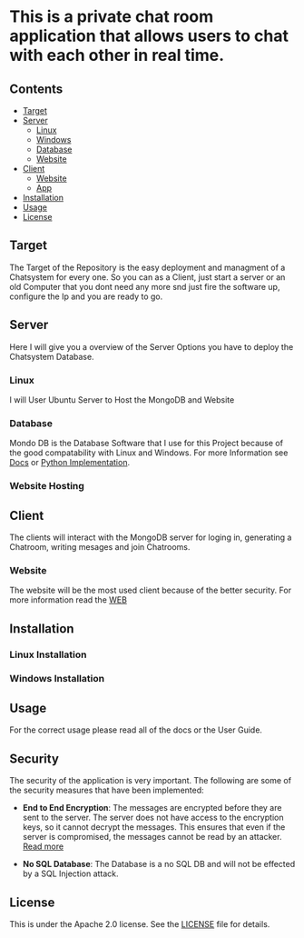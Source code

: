 # This is a private chat room application that allows users to chat with each other in real time.

## Contents

- [Target](#target)
- [Server](#server)
  - [Linux](#linux)
  - [Windows](#windows)
  - [Database](#database)
  - [Website](#website-hosting)
- [Client](#client)
  - [Website](#website)
  - [App](#app)
- [Installation](#installation)
- [Usage](#usage)
- [License](#license)

## Target

The Target of the Repository is the easy deployment and managment of a Chatsystem for every one. So you can as a Client, just start a server or an old Computer that you dont need any more snd just fire the software up, configure the Ip and you are ready to go.

## Server

Here I will give you a overview of the Server Options you have to deploy the Chatsystem Database.

### Linux

I will User Ubuntu Server to Host the MongoDB and Website 


### Database

Mondo DB is the Database Software that I use for this Project because of the good compatability with Linux and Windows.
For more Information see [Docs](docs/Mongodb.md) or [Python Implementation](docs/database_docs.md).

### Website Hosting

## Client

The clients will interact with the MongoDB server for loging in, generating a Chatroom, writing mesages and join Chatrooms.

### Website

The website will be the most used client because of the better security. For more information read the [WEB](docs/web.md)

## Installation

### Linux Installation

### Windows Installation

## Usage

For the correct usage please read all of the docs or the User Guide.

## Security

The security of the application is very important. The following are some of the security measures that have been implemented:

- **End to End Encryption**: The messages are encrypted before they are sent to the server. The server does not have access to the encryption keys, so it cannot decrypt the messages. This ensures that even if the server is compromised, the messages cannot be read by an attacker. [Read more](docs/CRYPT.md)

- **No SQL Database**: The Database is a no SQL DB and will not be effected by a SQL Injection attack.

## License

This is under the Apache 2.0 license. See the [LICENSE](LICENSE) file for details.
